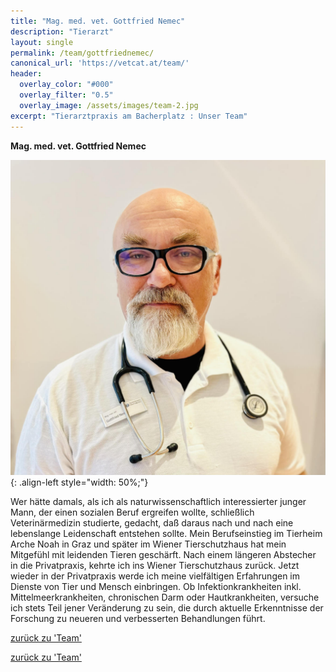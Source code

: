 ```yaml
---
title: "Mag. med. vet. Gottfried Nemec"
description: "Tierarzt"
layout: single
permalink: /team/gottfriednemec/
canonical_url: 'https://vetcat.at/team/'
header:
  overlay_color: "#000"
  overlay_filter: "0.5"
  overlay_image: /assets/images/team-2.jpg
excerpt: "Tierarztpraxis am Bacherplatz : Unser Team"
---
```


**Mag. med. vet. Gottfried Nemec**

![Mag. med. vet. Gottfried Nemec](/assets/images/gottfried_large.jpeg){: .align-left style="width: 50%;"}

Wer hätte damals, als ich als naturwissenschaftlich interessierter junger Mann, der einen sozialen Beruf ergreifen wollte, schließlich Veterinärmedizin studierte, gedacht, daß daraus nach und nach eine lebenslange Leidenschaft entstehen sollte. Mein Berufseinstieg im Tierheim Arche Noah in Graz und später im Wiener Tierschutzhaus hat mein Mitgefühl mit leidenden Tieren geschärft. Nach einem längeren Abstecher in die Privatpraxis, kehrte ich ins Wiener Tierschutzhaus zurück.
Jetzt wieder in der Privatpraxis werde ich meine vielfältigen Erfahrungen im Dienste von Tier und Mensch einbringen. Ob Infektionkrankheiten inkl. Mittelmeerkrankheiten, chronischen Darm oder Hautkrankheiten, versuche ich stets Teil jener Veränderung zu sein, die durch aktuelle Erkenntnisse der Forschung zu neueren und verbesserten Behandlungen führt.

[zurück zu 'Team'](/team/)



[zurück zu 'Team'](/team/)

